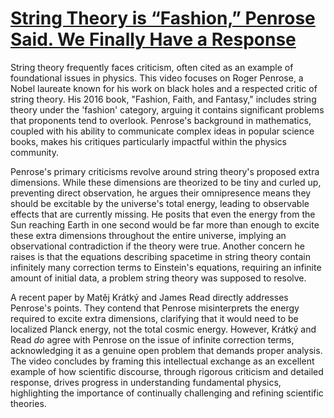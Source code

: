 # [String Theory is “Fashion,” Penrose Said. We Finally Have a Response](https://www.youtube.com/watch?v=UOiBMWMzosY)

String theory frequently faces criticism, often cited as an example of foundational issues in physics. This video focuses on Roger Penrose, a Nobel laureate known for his work on black holes and a respected critic of string theory. His 2016 book, "Fashion, Faith, and Fantasy," includes string theory under the 'fashion' category, arguing it contains significant problems that proponents tend to overlook. Penrose's background in mathematics, coupled with his ability to communicate complex ideas in popular science books, makes his critiques particularly impactful within the physics community.

Penrose's primary criticisms revolve around string theory's proposed extra dimensions. While these dimensions are theorized to be tiny and curled up, preventing direct observation, he argues their omnipresence means they should be excitable by the universe's total energy, leading to observable effects that are currently missing. He posits that even the energy from the Sun reaching Earth in one second would be far more than enough to excite these extra dimensions throughout the entire universe, implying an observational contradiction if the theory were true. Another concern he raises is that the equations describing spacetime in string theory contain infinitely many correction terms to Einstein's equations, requiring an infinite amount of initial data, a problem string theory was supposed to resolve.

A recent paper by Matěj Krátký and James Read directly addresses Penrose's points. They contend that Penrose misinterprets the energy required to excite extra dimensions, clarifying that it would need to be localized Planck energy, not the total cosmic energy. However, Krátký and Read *do* agree with Penrose on the issue of infinite correction terms, acknowledging it as a genuine open problem that demands proper analysis. The video concludes by framing this intellectual exchange as an excellent example of how scientific discourse, through rigorous criticism and detailed response, drives progress in understanding fundamental physics, highlighting the importance of continually challenging and refining scientific theories.
